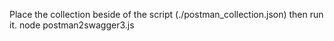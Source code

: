 Place the collection beside of the script (./postman_collection.json) then run it.
node postman2swagger3.js
